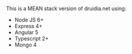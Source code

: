This is a MEAN stack version of druidia.net using:

- Node JS 6+
- Express 4+
- Angular 5
- Typescript 2+
- Mongo 4
